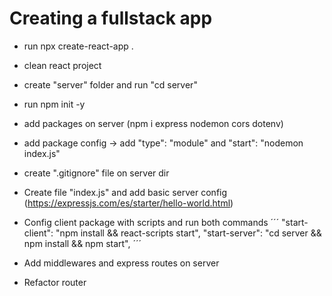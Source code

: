 # Creating a fullstack app

- run npx create-react-app . <!-- Create react app on root  -->

- clean react project

- create "server" folder and run "cd server"

- run npm init -y <!-- Create node package -->

- add packages on server (npm i express nodemon cors dotenv) <!-- Packages for server -->

- add package config -> add "type": "module" and "start": "nodemon index.js" <!-- Easy import -->

- create ".gitignore" file on server dir

- Create file "index.js" and add basic server config
  (https://expressjs.com/es/starter/hello-world.html)

- Config client package with scripts and run both commands
  ´´´
  "start-client": "npm install && react-scripts start",
  "start-server": "cd server && npm install && npm start",
  ´´´ <!-- Easy way to run front and back  -->

- Add middlewares and express routes on server

- Refactor router
